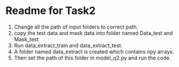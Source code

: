 # Readme for Task2

1) Change all the path of input folders to correct path.
2) copy the test data and mask data into folder named Data_test and Mask_test
3) Run data_extract_train and data_extract_test.
4) A folder named data_extract is created which contains npy arrays.
5) Then set the path of this folder in model_q2.py and run the code.
